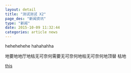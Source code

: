 ```yaml
---
layout: detail
title: "测试测试 X2"
page_des: "新闻资讯"
type: "新闻"
date: 2015-10-09 11:32:44
categories: article news
---
```


hehehehehe
hahahahha

地要地地厅地枯无可奈何需要无可奈何地枯无可奈何地顶替 枯地

[this](http://www.baidu.com)
